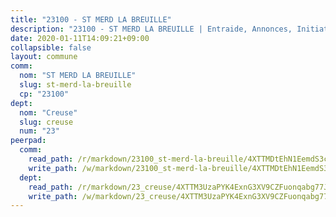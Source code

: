 ```yaml
---
title: "23100 - ST MERD LA BREUILLE"
description: "23100 - ST MERD LA BREUILLE | Entraide, Annonces, Initiatives"
date: 2020-01-11T14:09:21+09:00
collapsible: false
layout: commune
comm:
  nom: "ST MERD LA BREUILLE"
  slug: st-merd-la-breuille
  cp: "23100"
dept:
  nom: "Creuse"
  slug: creuse
  num: "23"
peerpad:
  comm:
    read_path: /r/markdown/23100_st-merd-la-breuille/4XTTMDtEhN1EemdS3cSMtoNnnyuXgCwAPfFdATsdXpZESrV2e
    write_path: /w/markdown/23100_st-merd-la-breuille/4XTTMDtEhN1EemdS3cSMtoNnnyuXgCwAPfFdATsdXpZESrV2e-K3TgUYTbpEfqCnrTaEs6Xy5gkXVvrCjKKdbMaYLfnkPYj2ekVFymo7eWMRAvW1AW9Km1BZtF5qBVDR3cfGRm4xRdGuMUdjMC7ye6wMqywaSNMmSupMGxcgYn5ifuvK7X5My4BFLa
  dept:
    read_path: /r/markdown/23_creuse/4XTTM3UzaPYK4ExnG3XV9CZFuonqabg77JTNiqvJ5MQS23jj7
    write_path: /w/markdown/23_creuse/4XTTM3UzaPYK4ExnG3XV9CZFuonqabg77JTNiqvJ5MQS23jj7-K3TgUKE86JxR4JSYXC5aZe6fqBSBprUrmaVFUW2jmdnpHS2xDyA3bckVFWgGTEWFg2GMkYcK4FztBw3HJgWqQMWmUjaPRWNNPUiVES6qbqTDLs9pxQ3uHzULq9XSj5J8FTp6MDn1
---
```



